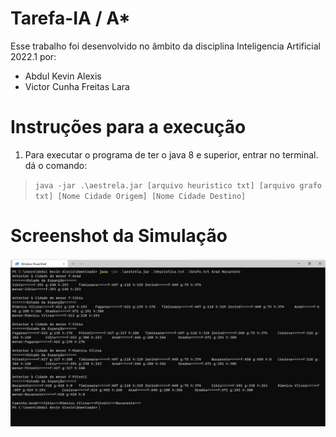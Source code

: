 # Tarefa-IA / A*

Esse trabalho foi desenvolvido no âmbito da disciplina Inteligencia Artificial 2022.1 por:
- Abdul Kevin Alexis
- Victor Cunha Freitas Lara


Instruções para a execução
=======================================


1. Para executar o programa de ter o java 8 e superior, entrar no terminal. dá o comando:

>`java -jar .\aestrela.jar [arquivo heuristico txt] [arquivo grafo txt] [Nome Cidade Origem] [Nome Cidade Destino]`


Screenshot da Simulação
==================
![Execução](./aestrela-demo.png "Terminal Windows")

